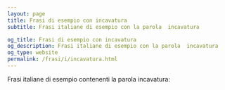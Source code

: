 ```yaml
---
layout: page
title: Frasi di esempio con incavatura 
subtitle: Frasi italiane di esempio con la parola  incavatura

og_title: Frasi di esempio con incavatura 
og_description: Frasi italiane di esempio con la parola  incavatura
og_type: website
permalink: /frasi/i/incavatura.html
---
```


Frasi italiane di esempio contenenti la parola incavatura:



